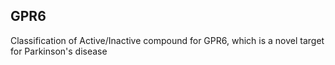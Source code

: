 ## **GPR6**

Classification of Active/Inactive compound for GPR6, which is a novel target for Parkinson's disease

